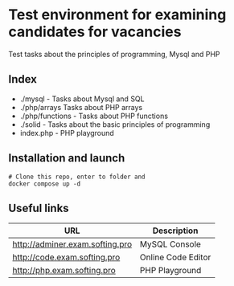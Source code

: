 # Test environment for examining candidates for vacancies

Test tasks about the principles of programming, Mysql and PHP

## Index

* ./mysql - Tasks about Mysql and SQL
* ./php/arrays Tasks about PHP arrays
* ./php/functions - Tasks about PHP functions
* ./solid - Tasks about the basic principles of programming
* index.php - PHP playground

## Installation and launch

```shell
# Clone this repo, enter to folder and
docker compose up -d
```

## Useful links

| URL                             | Description        |
|---------------------------------|--------------------|
| http://adminer.exam.softing.pro | MySQL Console      |
| http://code.exam.softing.pro    | Online Code Editor |
| http://php.exam.softing.pro     | PHP Playground     |
